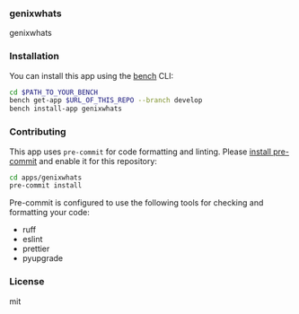 ### genixwhats

genixwhats

### Installation

You can install this app using the [bench](https://github.com/frappe/bench) CLI:

```bash
cd $PATH_TO_YOUR_BENCH
bench get-app $URL_OF_THIS_REPO --branch develop
bench install-app genixwhats
```

### Contributing

This app uses `pre-commit` for code formatting and linting. Please [install pre-commit](https://pre-commit.com/#installation) and enable it for this repository:

```bash
cd apps/genixwhats
pre-commit install
```

Pre-commit is configured to use the following tools for checking and formatting your code:

- ruff
- eslint
- prettier
- pyupgrade

### License

mit
